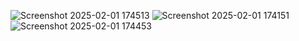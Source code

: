 
![Screenshot 2025-02-01 174513](https://github.com/user-attachments/assets/756947c9-54f0-4dc3-abc0-404fcd79de71)
![Screenshot 2025-02-01 174151](https://github.com/user-attachments/assets/bb5d571f-b148-45e8-a53e-cb8fcde96160)
![Screenshot 2025-02-01 174453](https://github.com/user-attachments/assets/7a1b5ef2-2256-496f-9d7a-589197040708)
